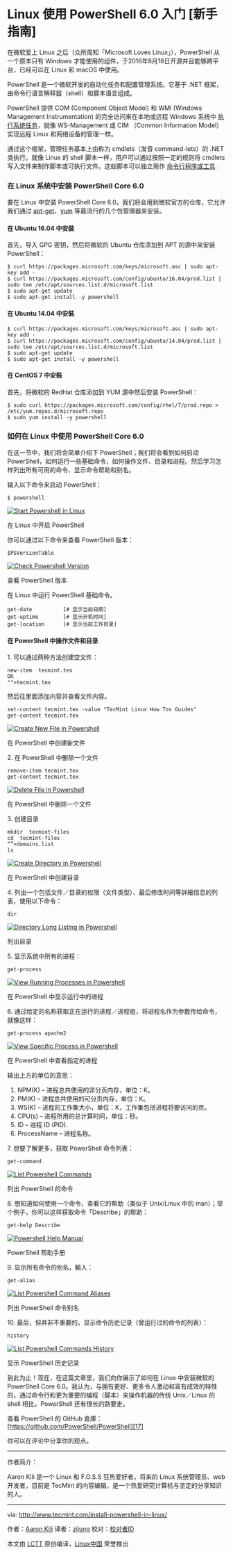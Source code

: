 Linux 使用 PowerShell 6.0 入门 [新手指南]
============================================================

在微软爱上 Linux 之后（众所周知「Microsoft Loves Linux」），PowerShell 从一个原本只有 Windows 才能使用的组件，于2016年8月18日开源并且能够跨平台，已经可以在 Linux 和 macOS 中使用。

PowerShell 是一个微软开发的自动化任务和配置管理系统。它基于 .NET 框架，由命令行语言解释器（shell）和脚本语言组成。

PowerShell 提供 COM (Component Object Model) 和 WMI (Windows Management Instrumentation) 的完全访问來在本地或远程 Windows 系统中 [执行系统任务][1]，就像 WS-Management 或 CIM （Common Information Model）实现远程 Linux 和网络设备的管理一样。

通过这个框架，管理任务基本上由称为 cmdlets（发音 command-lets）的 .NET 类执行。就像 Linux 的 shell 脚本一样，用户可以通过按照一定的规则将 cmdlets 写入文件来制作脚本或可执行文件。这些脚本可以独立用作 [命令行程序或工具][2].

### 在 Linux 系统中安装 PowerShell Core 6.0

要在 Linux 中安装 PowerShell Core 6.0，我们将会用到微软官方的仓库，它允许我们通过 [apt-get][3]、[yum][4] 等最流行的几个包管理器来安装。

#### 在 Ubuntu 16.04 中安装

首先，导入 GPG 密钥，然后将微软的 Ubuntu 仓库添加到 APT 的源中来安装 PowerShell：

```
$ curl https://packages.microsoft.com/keys/microsoft.asc | sudo apt-key add -
$ curl https://packages.microsoft.com/config/ubuntu/16.04/prod.list | sudo tee /etc/apt/sources.list.d/microsoft.list
$ sudo apt-get update
$ sudo apt-get install -y powershell
```

#### 在 Ubuntu 14.04 中安裝

```
$ curl https://packages.microsoft.com/keys/microsoft.asc | sudo apt-key add -
$ curl https://packages.microsoft.com/config/ubuntu/14.04/prod.list | sudo tee /etc/apt/sources.list.d/microsoft.list
$ sudo apt-get update
$ sudo apt-get install -y powershell
```

#### 在 CentOS 7 中安裝

首先，将微软的 RedHat 仓库添加到 YUM 源中然后安装 PowerShell：

```
$ sudo curl https://packages.microsoft.com/config/rhel/7/prod.repo > /etc/yum.repos.d/microsoft.repo
$ sudo yum install -y powershell
```

### 如何在 Linux 中使用 PowerShell Core 6.0

在这一节中，我们将会简单介绍下 PowerShell；我们将会看到如何启动 PowerShell，如何运行一些基础命令，如何操作文件、目录和进程。然后学习怎样列出所有可用的命令、显示命令帮助和别名。

输入以下命令来启动 PowerShell：

```
$ powershell
```
[
 ![Start Powershell in Linux](http://www.tecmint.com/wp-content/uploads/2017/02/start-powershell.png) 
][5]

在 Linux 中开启 PowerShell

你可以通过以下命令来查看 PowerShell 版本：

```
$PSVersionTable
```
[
 ![Check Powershell Version](http://www.tecmint.com/wp-content/uploads/2017/02/check-powershell-version.png) 
][6]

查看 PowerShell 版本

在 Linux 中运行 PowerShell 基础命令。

```
get-date          [# 显示当前日期]
get-uptime        [# 显示开机时间]
get-location      [# 显示当前工作目录]
```

#### 在 PowerShell 中操作文件和目录

1. 可以通过两种方法创建空文件：

```
new-item  tecmint.tex
OR
"">tecmint.tex
```

然后往里面添加内容并查看文件内容。

```
set-content tecmint.tex -value "TecMint Linux How Tos Guides"
get-content tecmint.tex
```
[
 ![Create New File in Powershell](http://www.tecmint.com/wp-content/uploads/2017/02/Create-New-File-in-Powershell.png) 
][7]

在 PowerShell 中创建新文件

2. 在 PowerShell 中删除一个文件

```
remove-item tecmint.tex
get-content tecmint.tex
```
[
 ![Delete File in Powershell](http://www.tecmint.com/wp-content/uploads/2017/02/Delete-File-in-Powershell.png) 
][8]

在 PowerShell 中删除一个文件

3. 创建目录

```
mkdir  tecmint-files
cd  tecmint-files
“”>domains.list
ls
```
[
 ![Create Directory in Powershell](http://www.tecmint.com/wp-content/uploads/2017/02/create-new-directory-in-Powershell.png) 
][9]

在 PowerShell 中创建目录

4. 列出一个包括文件／目录的权限（文件类型）、最后修改时间等詳細信息的列表，使用以下命令：

```
dir
```
[
 ![Directory Long Listing in Powershell](http://www.tecmint.com/wp-content/uploads/2017/02/Directory-Long-Listing-in-Powershell.png) 
][10]

列出目录

5. 显示系统中所有的进程：

```
get-process
```
[
 ![View Running Processes in Powershell](http://www.tecmint.com/wp-content/uploads/2017/02/View-Running-Processes-in-Powershell.png) 
][11]

在 PowerShell 中显示运行中的进程

6. 通过给定的名称获取正在运行的进程／进程组，将进程名作为参数传给命令，就像这样：

```
get-process apache2
```
[
 ![View Specific Process in Powershell](http://www.tecmint.com/wp-content/uploads/2017/02/View-Specific-Process-in-Powershell.png) 
][12]

在 PowerShell 中查看指定的进程

输出上方的单位的意思：

1.  NPM(K) – 进程总共使用的非分页内存，单位：K。
2.  PM(K) – 进程总共使用的可分页内存，单位：K。
3.  WS(K) – 进程的工作集大小，单位：K，工作集包括进程将要访问的页。
4.  CPU(s) – 进程所用的总计算时间，单位：秒。
5.  ID – 进程 ID (PID).
6.  ProcessName – 进程名称。

7. 想要了解更多，获取 PowerShell 命令列表：

```
get-command
```
[
 ![List Powershell Commands](http://www.tecmint.com/wp-content/uploads/2017/02/List-Powershell-Commands.png) 
][13]

列出 PowerShell 的命令

8. 想知道如何使用一个命令，查看它的帮助（类似于 Unix/Linux 中的 man）；举个例子，你可以这样获取命令「Describe」的帮助：

```
get-help Describe
```
[
 ![Powershell Help Manual](http://www.tecmint.com/wp-content/uploads/2017/02/Powershell-Help-Manual.png) 
][14]

PowerShell 帮助手册

9. 显示所有命令的别名，輸入：

```
get-alias
```
[
 ![List Powershell Command Aliases](http://www.tecmint.com/wp-content/uploads/2017/02/List-Powershell-Command-Aliases.png) 
][15]

列出 PowerShell 命令别名

10. 最后，但并非不重要的，显示命令历史记录（曾运行过的命令的列表）：

```
history
```
[
 ![List Powershell Commands History](http://www.tecmint.com/wp-content/uploads/2017/02/List-Powershell-Command-History.png) 
][16]

显示 PowerShell 历史记录

到此为止！现在，在这篇文章里，我们向你展示了如何在 Linux 中安装微软的 PowerShell Core 6.0。我认为，与拥有更好、更多令人激动和富有成效的特性的，通过命令行和更为重要的编程（脚本）来操作机器的传统 Unix／Linux 的 shell 相比，PowerShell 还有很长的路要走。

查看 PowerShell 的 GitHub 倉庫：[https://github.com/PowerShell/PowerShell][17]

你可以在评论中分享你的观点。

--------------------------------------------------------------------------------


作者简介：

Aaron Kili 是一个 Linux 和 F.O.S.S 狂热爱好者，将来的 Linux 系统管理员、web 开发者，目前是 TecMint 的内容编辑，是一个热爱研究计算机与坚定的分享知识的人。

--------------------------------------------------------------------------------

via: http://www.tecmint.com/install-powershell-in-linux/

作者：[Aaron Kili][a]
译者：[zijung](https://github.com/zijung)
校对：[校对者ID](https://github.com/校对者ID)

本文由 [LCTT](https://github.com/LCTT/TranslateProject) 原创编译，[Linux中国](https://linux.cn/) 荣誉推出

[a]:http://www.tecmint.com/author/aaronkili/

[1]:http://www.tecmint.com/using-shell-script-to-automate-linux-system-maintenance-tasks/
[2]:http://www.tecmint.com/tag/commandline-tools/
[3]:http://www.tecmint.com/useful-basic-commands-of-apt-get-and-apt-cache-for-package-management/
[4]:http://www.tecmint.com/20-linux-yum-yellowdog-updater-modified-commands-for-package-mangement/
[5]:http://www.tecmint.com/wp-content/uploads/2017/02/start-powershell.png
[6]:http://www.tecmint.com/wp-content/uploads/2017/02/check-powershell-version.png
[7]:http://www.tecmint.com/wp-content/uploads/2017/02/Create-New-File-in-Powershell.png
[8]:http://www.tecmint.com/wp-content/uploads/2017/02/Delete-File-in-Powershell.png
[9]:http://www.tecmint.com/wp-content/uploads/2017/02/create-new-directory-in-Powershell.png
[10]:http://www.tecmint.com/wp-content/uploads/2017/02/Directory-Long-Listing-in-Powershell.png
[11]:http://www.tecmint.com/wp-content/uploads/2017/02/View-Running-Processes-in-Powershell.png
[12]:http://www.tecmint.com/wp-content/uploads/2017/02/View-Specific-Process-in-Powershell.png
[13]:http://www.tecmint.com/wp-content/uploads/2017/02/List-Powershell-Commands.png
[14]:http://www.tecmint.com/wp-content/uploads/2017/02/Powershell-Help-Manual.png
[15]:http://www.tecmint.com/wp-content/uploads/2017/02/List-Powershell-Command-Aliases.png
[16]:http://www.tecmint.com/wp-content/uploads/2017/02/List-Powershell-Command-History.png
[17]:https://github.com/PowerShell/PowerShell
[18]:http://www.tecmint.com/author/aaronkili/
[19]:http://www.tecmint.com/10-useful-free-linux-ebooks-for-newbies-and-administrators/
[20]:http://www.tecmint.com/free-linux-shell-scripting-books/
